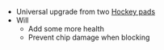 - Universal upgrade from two [Hockey pads](/docs/gameplay_spec/items/hockey_pads.md)
- Will
	- Add some more health
	- Prevent chip damage when blocking